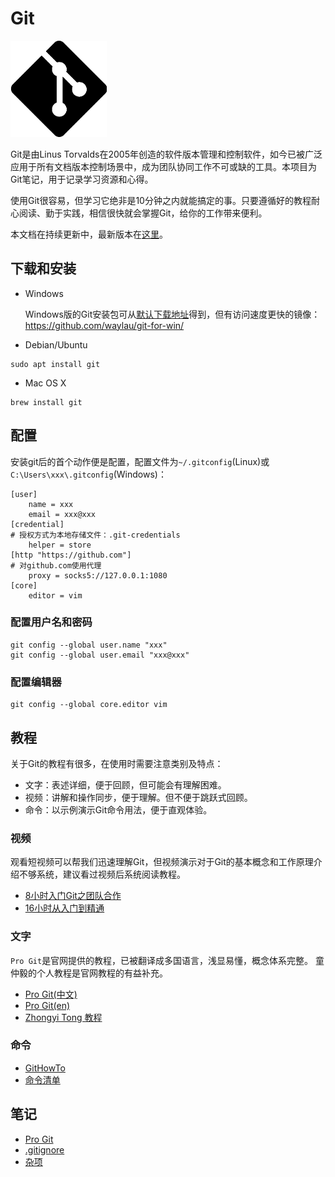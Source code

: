 # Git

<img src="./Git-Icon-Black.png" style="zoom:100%;" />

Git是由Linus Torvalds在2005年创造的软件版本管理和控制软件，如今已被广泛
应用于所有文档版本控制场景中，成为团队协同工作不可或缺的工具。本项目为
Git笔记，用于记录学习资源和心得。

使用Git很容易，但学习它绝非是10分钟之内就能搞定的事。只要遵循好的教程耐
心阅读、勤于实践，相信很快就会掌握Git，给你的工作带来便利。

本文档在持续更新中，最新版本在[这里](https://github.com/yangdaweihit/haohaolearn/blob/master/git/README.md)。

## 下载和安装

- Windows

  Windows版的Git安装包可从[默认下载地址](https://git-scm.com/download/win)得到，但有访问速度更快的镜像：
  https://github.com/waylau/git-for-win/
  
- Debian/Ubuntu

```
sudo apt install git
```

- Mac OS X

```
brew install git
```

## 配置

安装git后的首个动作便是配置，配置文件为`~/.gitconfig`(Linux)或`C:\Users\xxx\.gitconfig`(Windows)：

```
[user]
	name = xxx
	email = xxx@xxx
[credential]
# 授权方式为本地存储文件：.git-credentials
	helper = store
[http "https://github.com"]
# 对github.com使用代理
	proxy = socks5://127.0.0.1:1080
[core]
	editor = vim
```
### 配置用户名和密码

```
git config --global user.name "xxx"
git config --global user.email "xxx@xxx"
```

### 配置编辑器

```
git config --global core.editor vim
```


## 教程

关于Git的教程有很多，在使用时需要注意类别及特点：

- 文字：表述详细，便于回顾，但可能会有理解困难。
- 视频：讲解和操作同步，便于理解。但不便于跳跃式回顾。
- 命令：以示例演示Git命令用法，便于直观体验。

### 视频

观看短视频可以帮我们迅速理解Git，但视频演示对于Git的基本概念和工作原理介
绍不够系统，建议看过视频后系统阅读教程。

- [8小时入门Git之团队合作](https://www.bilibili.com/video/av46637991/?p=1)
- [16小时从入门到精通](https://www.bilibili.com/video/av59634634/?spm_id_from=333.788.videocard.0)
### 文字

`Pro Git`是官网提供的教程，已被翻译成多国语言，浅显易懂，概念体系完整。
童仲毅的个人教程是官网教程的有益补充。

- [Pro Git(中文)](https://git-scm.com/book/zh/v2)
- [Pro Git(en)](https://git-scm.com/book/en/v2)
- [Zhongyi Tong 教程](https://github.com/geeeeeeeeek/git-recipes)

### 命令

- [GitHowTo](https://githowto.com/)
- [命令清单](http://www.codeceo.com/article/git-command-list.html)

## 笔记

- [Pro Git](./ProGit.org)
- [.gitignore](./gitignore.md)
- [杂项](./misc.org)

